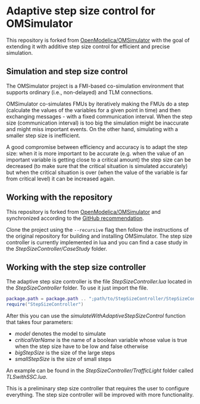 # Adaptive step size control for OMSimulator

This repository is forked from [OpenModelica/OMSimulator](https://github.com/OpenModelica/OMSimulator) with the goal of extending it with additive step size control for efficient and precise simulation.

## Simulation and step size control

The OMSimulator project is a FMI-based co-simulation environment that supports ordinary (i.e., non-delayed) and TLM connections.

OMSimulator co-simulates FMUs by iteratively making the FMUs do a step (calculate the values of the variables for a given point in time) and then exchanging messages - with a fixed communication interval. When the step size (communication interval) is too big the simulation might be inaccurate and might miss important events. On the other hand, simulating with a smaller step size is inefficient. 

A good compromise between efficiency and accuracy is to adapt the step size: when it is more important to be accurate (e.g. when the value of an important variable is getting close to a critical amount) the step size can be decreased (to make sure that the critical situation is simulated accurately) but when the critical situation is over (when the value of the variable is far from critical level) it can be increased again.

## Working with the repository

This repository is forked from [OpenModelica/OMSimulator](https://github.com/OpenModelica/OMSimulator) and synchronized according to the [GitHub recommendation](https://help.github.com/articles/syncing-a-fork/).

Clone the project using the `--recursive` flag then follow the instructions of the original repository for building and installing OMSimulator. The step size controller is currently implemented in lua and you can find a case study in the _StepSizeController/CaseStudy_ folder.

## Working with the step size controller

The adaptive step size controller is the file _StepSizeController.lua_ located in the _StepSizeController_ folder. To use it just import the file.

```lua
package.path = package.path .. ";path/to/StepSizeController/StepSizeController.lua"
require("StepSizeController")
```

After this you can use the _simulateWithAdaptiveStepSizeControl_ function that takes four parameters:
* _model_ denotes the model to simulate
* _criticalVarName_ is the name of a boolean variable whose value is true when the step size have to be low and false otherwise
* _bigStepSize_ is the size of the large steps
* _smallStepSize_ is the size of small steps

An example can be found in the _StepSizeController/TrafficLight_ folder called _TLSwithSSC.lua_.

This is a preliminary step size controller that requires the user to configure everything. The step size controller will be improved with more functionality.
